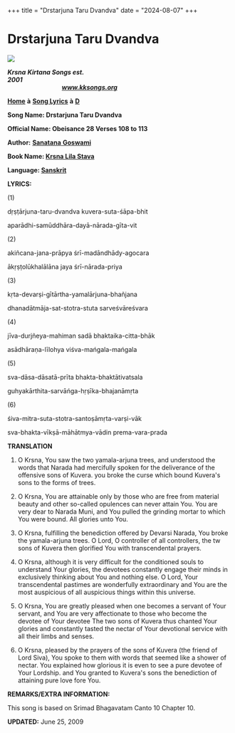 +++
title = "Drstarjuna Taru Dvandva"
date = "2024-08-07"
+++

# Drstarjuna Taru Dvandva
**[![](http://kksongs.org/image_files/image002.jpg)](http://kksongs.org/)**

**_Krsna_** **_Kirtana Songs est. 2001_**                                                                                                                                                      **_www.kksongs.org_**

[**Home**](http://kksongs.org/) **à** [**Song Lyrics**](http://kksongs.org/lyrics.html) **à** [**D**](http://kksongs.org/songs/song_d.html)

**Song Name: Drstarjuna Taru Dvandva**

**Official Name: Obeisance 28 Verses 108 to 113**

**Author:** [**Sanatana** **Goswami**](http://kksongs.org/authors/list/sanatana_g.html)

**Book Name: [Krsna Lila Stava](http://kksongs.org/authors/krsnalilastava.html)**

**Language: [Sanskrit](http://kksongs.org/language/list/sanskrit.html)**

**LYRICS:**

(1)

dṛṣṭārjuna-taru-dvandva kuvera-suta-śāpa-bhit

aparādhi-samūddhāra-dayā-nārada-gīta-vit

(2)

akiñcana-jana-prāpya śrī-madāndhādy-agocara

ākṛṣṭolūkhalālāna jaya śrī-nārada-priya

(3)

kṛta-devarṣi-gītārtha-yamalārjuna-bhañjana

dhanadātmāja-sat-stotra-stuta sarveśvāreśvara

(4)

jīva-durjñeya-mahiman sadā bhaktaika-citta-bhāk

asādhāraṇa-līlohya viśva-mańgala-mańgala

(5)

sva-dāsa-dāsatā-prīta bhakta-bhaktātivatsala

guhyakārthita-sarvāńga-hṛṣīka-bhajanāmṛta

(6)

śiva-mitra-suta-stotra-santoṣāmṛta-varṣi-vāk

sva-bhakta-vīkṣā-māhātmya-vādin prema-vara-prada

**TRANSLATION**

1) O Krsna, You saw the two yamala-arjuna trees, and understood the words that Narada had mercifully spoken for the deliverance of the offensive sons of Kuvera. you broke the curse which bound Kuvera's sons to the forms of trees.

2) O Krsna, You are attainable only by those who are free from material beauty and other so-called opulences can never attain You. You are very dear to Narada Muni, and You pulled the grinding mortar to which You were bound. All glories unto You.

3) O Krsna, fulfilling the benediction offered by Devarsi Narada, You broke the yamala-arjuna trees. O Lord, O controller of all controllers, the tw sons of Kuvera then glorified You with transcendental prayers.

4) O Krsna, although it is very difficult for the conditioned souls to understand Your glories, the devotees constantly engage their minds in exclusively thinking about You and nothing else. O Lord, Your transcendental pastimes are wonderfully extraordinary and You are the most auspicious of all auspicious things within this universe.

5) O Krsna, You are greatly pleased when one becomes a servant of Your servant, and You are very affectionate to those who become the devotee of Your devotee The two sons of Kuvera thus chanted Your glories and constantly tasted the nectar of Your devotional service with all their limbs and senses.

6) O Krsna, pleased by the prayers of the sons of Kuvera (the friend of Lord Siva), You spoke to them with words that seemed like a shower of nectar. You explained how glorious it is even to see a pure devotee of Your Lordship. and You granted to Kuvera's sons the benediction of attaining pure love fore You.

**REMARKS/EXTRA INFORMATION:**

This song is based on Srimad Bhagavatam Canto 10 Chapter 10.

**UPDATED:** June 25, 2009